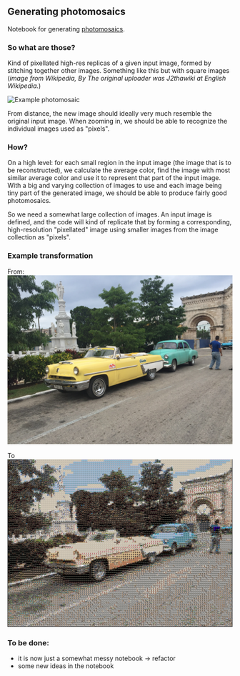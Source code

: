 ## Generating photomosaics

Notebook for generating [photomosaics](https://en.wikipedia.org/wiki/Photographic_mosaic).

### So what are those? 

Kind of pixellated high-res replicas of a given input image, formed by stitching together other images. Something like this but with square images (*image from Wikipedia, By The original uploader was J2thawiki at English Wikipedia.*)

![Example photomosaic](https://upload.wikimedia.org/wikipedia/commons/thumb/2/21/Mosaicr_seagull.jpg/1280px-Mosaicr_seagull.jpg)

From distance, the new image should ideally very much resemble the original input image. When zooming in, we should be able to recognize the individual images used as "pixels".


### How?

On a high level: for each small region in the input image (the image that is to be reconstructed), we calculate the average color, find the image with most similar average color and use it to represent that part of the input image. With a big and varying collection of images to use and each image being tiny part of the generated image, we should be able to produce fairly good photomosaics.

So we need a somewhat large collection of images. An input image is defined, and the code will kind of replicate that by forming a corresponding, high-resolution "pixellated" image using smaller images from the image collection as "pixels".


### Example transformation

From:
![Input image](./static/source.png)

To
![Input image](./static/result.png)

### To be done:

 - it is now just a somewhat messy notebook -> refactor
 - some new ideas in the notebook
